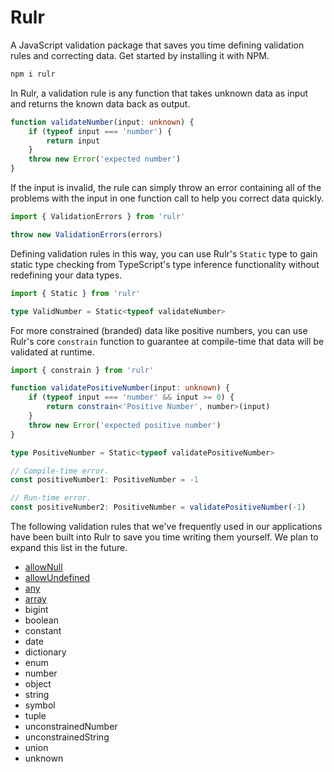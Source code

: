 # Rulr

A JavaScript validation package that saves you time defining validation rules and correcting data. Get started by installing it with NPM.

```sh
npm i rulr
```

In Rulr, a validation rule is any function that takes unknown data as input and returns the known data back as output.

```ts
function validateNumber(input: unknown) {
	if (typeof input === 'number') {
		return input
	}
	throw new Error('expected number')
}
```

If the input is invalid, the rule can simply throw an error containing all of the problems with the input in one function call to help you correct data quickly.

```ts
import { ValidationErrors } from 'rulr'

throw new ValidationErrors(errors)
```

Defining validation rules in this way, you can use Rulr's `Static` type to gain static type checking from TypeScript's type inference functionality without redefining your data types.

```ts
import { Static } from 'rulr'

type ValidNumber = Static<typeof validateNumber>
```

For more constrained (branded) data like positive numbers, you can use Rulr's core `constrain` function to guarantee at compile-time that data will be validated at runtime.

```ts
import { constrain } from 'rulr'

function validatePositiveNumber(input: unknown) {
	if (typeof input === 'number' && input >= 0) {
		return constrain<'Positive Number', number>(input)
	}
	throw new Error('expected positive number')
}

type PositiveNumber = Static<typeof validatePositiveNumber>

// Compile-time error.
const positiveNumber1: PositiveNumber = -1

// Run-time error.
const positiveNumber2: PositiveNumber = validatePositiveNumber(-1)
```

The following validation rules that we've frequently used in our applications have been built into Rulr to save you time writing them yourself. We plan to expand this list in the future.

- [allowNull](./src/higherOrderRules/allowNull/readme.md)
- [allowUndefined](./src/higherOrderRules/allowUndefined/readme.md)
- [any](./src/valueRules/any/readme.md)
- [array](./src/valueRules/array/readme.md)
- bigint
- boolean
- constant
- date
- dictionary
- enum
- number
- object
- string
- symbol
- tuple
- unconstrainedNumber
- unconstrainedString
- union
- unknown
